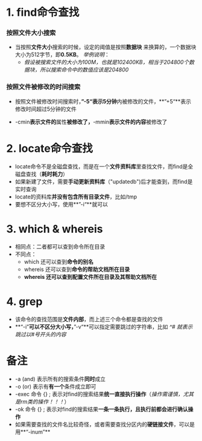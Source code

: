 # 1. find命令查找

### 按照文件大小搜索

* 当按照**文件大小**搜索的时候，设定的阈值是按照**数据块** 来换算的，一个数据块大小为512字节，即**0.5KB**。  *举例说明*：
  * *假设被搜索文件的大小为100M，也就是102400KB，相当于204800个数据块，所以搜索命令中的数值应该是204800*

### 按照文件被修改的时间搜索

* 按照文件被修改时间搜索时，**”-5“**表示5**分钟**内被修改的文件，**”+5“**表示修改时间超过5分钟的文件

* -cmin**表示文件的**属性**被修改了，**-mmin**表示文件的内容**被修改了



# 2. locate命令查找

*  locate命令不是全磁盘查找，而是在一个**文件资料库**里查找文件，而find是全磁盘查找（**耗时耗力**）
* 如果新建了文件，需要**手动更新资料库**（"updatedb")后才能查到，而find是实时查询
* locate的资料库**并没有包含所有目录文件**，比如/tmp
* 要想不区分大小写，使用**”-i“**就可以



# 3. which & whereis

* 相同点：二者都可以查到命令所在目录
* 不同点：
  * which 还可以查到**命令的别名**
  * whereis 还可以查到**命令的帮助文档所在目录**
  * **whereis 还可以查到配置文件所在目录及其帮助文档所在**



# 4. grep

* 该命令的查找范围是**文件内部**，而上述三个命令都是查找的文件
* **“-i”**可以不区分大小写，**”-v“**可以指定需要跳过的字符串，比如  *^# 就表示跳过以#号开头的内容*





# 备注

* -a (and)    表示所有的搜索条件**同时**成立
* -o (or)       表示有**有一个**条件成立即可
* -exec 命令 {} \;    表示对find的搜索结果**统一直接执行操作**（*操作需谨慎，尤其是rm类的操作！！！*）
* -ok   命令 {} \;      表示对find的搜索结果**一条一条执行，且执行前都会进行确认操作**
* 如果需要查找的文件名比较奇怪，或者需要查找分区内的**硬链接文件**，可以是用**“-inum”**